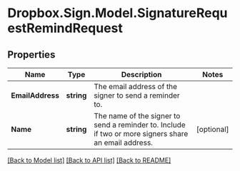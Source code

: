 # Dropbox.Sign.Model.SignatureRequestRemindRequest

## Properties

Name | Type | Description | Notes
------------ | ------------- | ------------- | -------------
**EmailAddress** | **string** |  The email address of the signer to send a reminder to.  | 
**Name** | **string** |  The name of the signer to send a reminder to. Include if two or more signers share an email address.  | [optional] 

[[Back to Model list]](../README.md#documentation-for-models) [[Back to API list]](../README.md#documentation-for-api-endpoints) [[Back to README]](../README.md)

